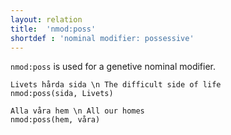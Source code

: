 ```yaml
---
layout: relation
title:  'nmod:poss'
shortdef : 'nominal modifier: possessive'
---
```


`nmod:poss` is used for a genetive nominal modifier.

~~~ sdparse
Livets hårda sida \n The difficult side of life
nmod:poss(sida, Livets)
~~~

~~~ sdparse
Alla våra hem \n All our homes
nmod:poss(hem, våra)
~~~
